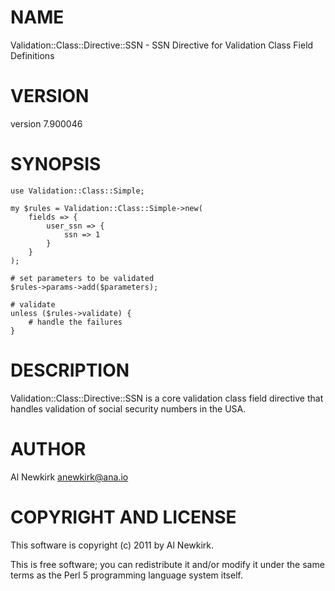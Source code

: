 # NAME

Validation::Class::Directive::SSN - SSN Directive for Validation Class Field Definitions

# VERSION

version 7.900046

# SYNOPSIS

    use Validation::Class::Simple;

    my $rules = Validation::Class::Simple->new(
        fields => {
            user_ssn => {
                ssn => 1
            }
        }
    );

    # set parameters to be validated
    $rules->params->add($parameters);

    # validate
    unless ($rules->validate) {
        # handle the failures
    }

# DESCRIPTION

Validation::Class::Directive::SSN is a core validation class field directive
that handles validation of social security numbers in the USA.

# AUTHOR

Al Newkirk <anewkirk@ana.io>

# COPYRIGHT AND LICENSE

This software is copyright (c) 2011 by Al Newkirk.

This is free software; you can redistribute it and/or modify it under
the same terms as the Perl 5 programming language system itself.
